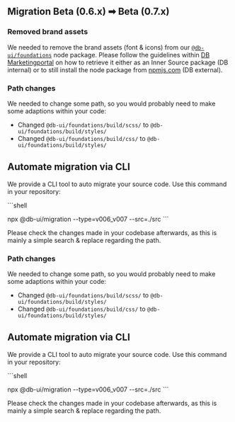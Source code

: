 ## Migration Beta (0.6.x) ➡ Beta (0.7.x)

### Removed brand assets

We needed to remove the brand assets (font & icons) from our [`@db-ui/foundations`](https://www.npmjs.com/package/@db-ui/foundations) node package. Please follow the guidelines within [DB Marketingportal](https://marketingportal.extranet.deutschebahn.com/marketingportal/Design-Anwendungen/db-ux-design-system/resources/db-theme) on how to retrieve it either as an Inner Source package (DB internal) or to still install the node package from [npmjs.com](https://www.npmjs.com/package/@db-ux/db-theme) (DB external).

### Path changes

We needed to change some path, so you would probably need to make some adaptions within your code:
- Changed `@db-ui/foundations/build/scss/` to `@db-ui/foundations/build/styles/`
- Changed `@db-ui/foundations/build/css/` to `@db-ui/foundations/build/styles/`

## Automate migration via CLI

We provide a CLI tool to auto migrate your source code. Use this command in your repository:

\```shell

npx @db-ui/migration --type=v006_v007 --src=./src
\```

Please check the changes made in your codebase afterwards, as this is mainly a simple search & replace regarding the path.

### Path changes

We needed to change some path, so you would probably need to make some adaptions within your code:
- Changed `@db-ui/foundations/build/scss/` to `@db-ui/foundations/build/styles/`
- Changed `@db-ui/foundations/build/css/` to `@db-ui/foundations/build/styles/`

## Automate migration via CLI

We provide a CLI tool to auto migrate your source code. Use this command in your repository:

\```shell

npx @db-ui/migration --type=v006_v007 --src=./src
\```

Please check the changes made in your codebase afterwards, as this is mainly a simple search & replace regarding the path.
